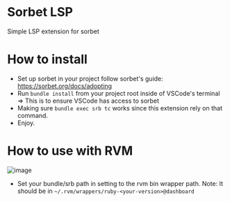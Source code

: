 # Sorbet LSP

Simple LSP extension for sorbet

# How to install

- Set up sorbet in your project follow sorbet's guide: https://sorbet.org/docs/adopting
- Run `bundle install` from your project root inside of VSCode's terminal => This is to ensure VSCode has access to sorbet
- Making sure `bundle exec srb tc` works since this extension rely on that command.
- Enjoy.

# How to use with RVM
![image](https://user-images.githubusercontent.com/17341000/77855156-d796fe80-7218-11ea-959a-3613c02dd4b9.png)

- Set your bundle/srb path in setting to the rvm bin wrapper path. Note: It should be in `~/.rvm/wrappers/ruby-<your-version>@dashboard`
